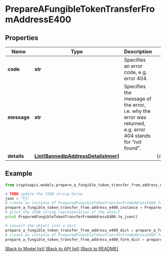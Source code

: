 # PrepareAFungibleTokenTransferFromAddressE400


## Properties
Name | Type | Description | Notes
------------ | ------------- | ------------- | -------------
**code** | **str** | Specifies an error code, e.g. error 404. | 
**message** | **str** | Specifies the message of the error, i.e. why the error was returned, e.g. error 404 stands for “not found”. | 
**details** | [**List[BannedIpAddressDetailsInner]**](BannedIpAddressDetailsInner.md) |  | [optional] 

## Example

```python
from cryptoapis.models.prepare_a_fungible_token_transfer_from_address_e400 import PrepareAFungibleTokenTransferFromAddressE400

# TODO update the JSON string below
json = "{}"
# create an instance of PrepareAFungibleTokenTransferFromAddressE400 from a JSON string
prepare_a_fungible_token_transfer_from_address_e400_instance = PrepareAFungibleTokenTransferFromAddressE400.from_json(json)
# print the JSON string representation of the object
print PrepareAFungibleTokenTransferFromAddressE400.to_json()

# convert the object into a dict
prepare_a_fungible_token_transfer_from_address_e400_dict = prepare_a_fungible_token_transfer_from_address_e400_instance.to_dict()
# create an instance of PrepareAFungibleTokenTransferFromAddressE400 from a dict
prepare_a_fungible_token_transfer_from_address_e400_form_dict = prepare_a_fungible_token_transfer_from_address_e400.from_dict(prepare_a_fungible_token_transfer_from_address_e400_dict)
```
[[Back to Model list]](../README.md#documentation-for-models) [[Back to API list]](../README.md#documentation-for-api-endpoints) [[Back to README]](../README.md)


